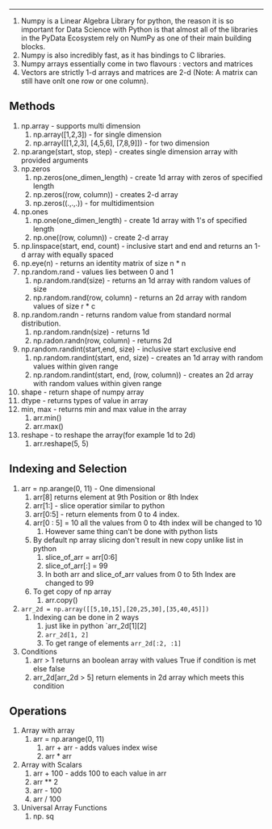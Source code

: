 ----
1. Numpy is a Linear Algebra Library for python, the reason it is so important for Data Science with Python is that almost all of the libraries in the PyData Ecosystem rely on NumPy as one of their main building blocks.
2. Numpy is also incredibly fast, as it has bindings to C libraries.
3.  Numpy arrays essentially come in two flavours : vectors and matrices
4. Vectors are strictly 1-d arrays and matrices are 2-d (Note: A matrix can still have onlt one row or one column).
## Methods
1. np.array - supports multi dimension
    1. np.array([1,2,3]) - for single dimension
    2. np.array([[1,2,3], [4,5,6], [7,8,9]]) - for two dimension
2. np.arange(start, stop, step) - creates single dimension array with provided arguments
3. np.zeros
    1. np.zeros(one_dimen_length) - create 1d array with zeros of specified length
    2. np.zeros((row, column)) - creates 2-d array
    3. np.zeros((.,.,.)) - for multidimentsion
4. np.ones
    1. np.one(one_dimen_length) - create 1d array with 1's of specified length
    2. np.one((row, column)) - create 2-d array
5. np.linspace(start, end, count) - inclusive start and end and returns an 1-d array with equally spaced
6. np.eye(n) - returns an identity matrix of size n * n
7. np.random.rand - values lies between 0 and 1
    1. np.random.rand(size) - returns an 1d array with random values of size
    2. np.random.rand(row, column) - returns an 2d array with random values of size r * c
8. np.random.randn - returns random value from standard normal distribution.
    1. np.random.randn(size) - returns 1d
    2. np.radon.randn(row, column) - returns 2d
9. np.random.randint(start,end, size) - inclusive start exclusive end
    1. np.random.randint(start, end, size) - creates an 1d array with random values within given range
    2. np.random.randint(start, end, (row, column)) - creates an 2d array with random values within given range
10. shape - return shape of numpy array
11. dtype - returns types of value in array
12. min, max - returns min and max value in the array
    1. arr.min()
    2. arr.max()
13. reshape - to reshape the array(for example 1d to 2d)
    1. arr.reshape(5, 5)

## Indexing and Selection
1.  arr  = np.arange(0, 11) - One dimensional
	1. arr[8] returns element at 9th Position or 8th Index
	2. arr[1:] - slice operatior similar to python
	3. arr[0:5] - return elements from 0 to 4 index.
	4. arr[0 : 5] = 10 all the values from 0 to 4th index will be changed to 10
		1. However same thing can't be done with python lists
	5. By default np array slicing don't result in new copy unlike list in python
		1. slice_of_arr = arr[0:6]
		2. slice_of_arr[:] = 99
		3. In both arr and slice_of_arr values from 0 to 5th Index are changed to 99
	6. To get copy of np array
		1. arr.copy()
2.  `arr_2d = np.array([[5,10,15],[20,25,30],[35,40,45]])`
	1. Indexing can be done in 2 ways
		1. just like in python `arr_2d[1][2]
		2.  `arr_2d[1, 2]`
		3.  To get range of elements  `arr_2d[:2, :1]`
3.  Conditions
	1. arr > 1 returns an boolean array with values True if condition is met else false
	2.  arr_2d[arr_2d > 5] return elements in 2d array which meets this condition

## Operations
1.  Array with array
	1. arr = np.arange(0, 11)
		1.  arr + arr -  adds values index wise
		2.  arr *  arr
2.  Array with Scalars
	1.  arr + 100 - adds 100 to each value in arr
	2.  arr ** 2
	3. arr - 100
	4. arr / 100
3.  Universal Array Functions
	1. np. sq


	


